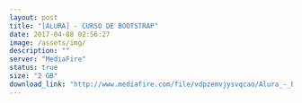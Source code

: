 ```yaml
---
layout: post
title: "[ALURA] - CURSO DE BOOTSTRAP"
date: 2017-04-08 02:56:27
image: /assets/img/
description: ""
server: "MediaFire"
status: true
size: "2 GB"
download_link: "http://www.mediafire.com/file/vdpzemvjysvqcao/Alura_-_Bootstrap.rar"
---
```

